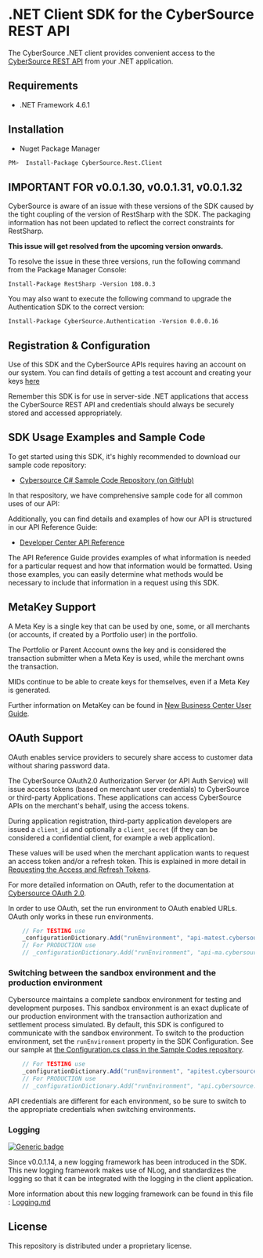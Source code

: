 # .NET Client SDK for the CyberSource REST API

The CyberSource .NET client provides convenient access to the [CyberSource REST API](https://developer.cybersource.com/api/reference/api-reference.html) from your .NET application.

## Requirements

* .NET Framework 4.6.1

## Installation

* Nuget Package Manager

```bash
PM>  Install-Package CyberSource.Rest.Client
```

## IMPORTANT FOR v0.0.1.30, v0.0.1.31, v0.0.1.32

CyberSource is aware of an issue with these versions of the SDK caused by the tight coupling of the version of RestSharp with the SDK. The packaging information has not been updated to reflect the correct constraints for RestSharp. 

**This issue will get resolved from the upcoming version onwards.**

To resolve the issue in these three versions, run the following command from the Package Manager Console:

`Install-Package RestSharp -Version 108.0.3`

You may also want to execute the following command to upgrade the Authentication SDK to the correct version:

`Install-Package CyberSource.Authentication -Version 0.0.0.16`


## Registration & Configuration

Use of this SDK and the CyberSource APIs requires having an account on our system. You can find details of getting a test account and creating your keys [here](https://developer.cybersource.com/api/developer-guides/dita-gettingstarted/registration.html)

Remember this SDK is for use in server-side .NET applications that access the CyberSource REST API and credentials should always be securely stored and accessed appropriately.

## SDK Usage Examples and Sample Code

To get started using this SDK, it's highly recommended to download our sample code repository:

* [Cybersource C# Sample Code Repository (on GitHub)](https://github.com/CyberSource/cybersource-rest-samples-csharp)

In that respository, we have comprehensive sample code for all common uses of our API:

Additionally, you can find details and examples of how our API is structured in our API Reference Guide:

* [Developer Center API Reference](https://developer.cybersource.com/api/reference/api-reference.html)

The API Reference Guide provides examples of what information is needed for a particular request and how that information would be formatted. Using those examples, you can easily determine what methods would be necessary to include that information in a request using this SDK.

## MetaKey Support

A Meta Key is a single key that can be used by one, some, or all merchants (or accounts, if created by a Portfolio user) in the portfolio.

The Portfolio or Parent Account owns the key and is considered the transaction submitter when a Meta Key is used, while the merchant owns the transaction.

MIDs continue to be able to create keys for themselves, even if a Meta Key is generated.

Further information on MetaKey can be found in [New Business Center User Guide](https://developer.cybersource.com/library/documentation/dev_guides/Business_Center/New_Business_Center_User_Guide.pdf).

## OAuth Support

OAuth enables service providers to securely share access to customer data without sharing password data.

The CyberSource OAuth2.0 Authorization Server (or API Auth Service) will issue access tokens (based on merchant user credentials) to CyberSource or third-party Applications. These applications can access CyberSource APIs on the merchant's behalf, using the access tokens.

During application registration, third-party application developers are issued a `client_id` and optionally a `client_secret` (if they can be considered a confidential client, for example a web application).

These values will be used when the merchant application wants to request an access token and/or a refresh token. This is explained in more detail in [Requesting the Access and Refresh Tokens](https://developer.cybersource.com/api/developer-guides/OAuth/cybs_extend_intro/obtaining_access_refresh_tokens.html).

For more detailed information on OAuth, refer to the documentation at [Cybersource OAuth 2.0](https://developer.cybersource.com/api/developer-guides/OAuth/cybs_extend_intro.html).

In order to use OAuth, set the run environment to OAuth enabled URLs. OAuth only works in these run environments.

```csharp
    // For TESTING use
    _configurationDictionary.Add("runEnvironment", "api-matest.cybersource.com")
    // For PRODUCTION use
    // _configurationDictionary.Add("runEnvironment", "api-ma.cybersource.com")
```

### Switching between the sandbox environment and the production environment

Cybersource maintains a complete sandbox environment for testing and development purposes. This sandbox environment is an exact duplicate of our production environment with the transaction authorization and settlement process simulated. By default, this SDK is configured to communicate with the sandbox environment. To switch to the production environment, set the `runEnvironment` property in the SDK Configuration.  See our sample at [the Configuration.cs class in the Sample Codes repository](https://github.com/CyberSource/cybersource-rest-samples-csharp/blob/master/src/Configuration.cs).

```csharp
    // For TESTING use
    _configurationDictionary.Add("runEnvironment", "apitest.cybersource.com");
    // For PRODUCTION use
    // _configurationDictionary.Add("runEnvironment", "api.cybersource.com");
```

API credentials are different for each environment, so be sure to switch to the appropriate credentials when switching environments.

### Logging

[![Generic badge](https://img.shields.io/badge/LOGGING-NEW-GREEN.svg)](https://shields.io/)

Since v0.0.1.14, a new logging framework has been introduced in the SDK. This new logging framework makes use of NLog, and standardizes the logging so that it can be integrated with the logging in the client application.

More information about this new logging framework can be found in this file : [Logging.md](Logging.md)

## License

This repository is distributed under a proprietary license.
